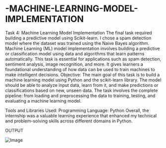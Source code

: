 # -MACHINE-LEARNING-MODEL-IMPLEMENTATION

Task 4: Machine Learning Model Implementation
The final task required building a predictive model using Scikit-learn. I chose a spam detection model where the dataset was trained using the Naive Bayes algorithm.
Machine Learning (ML) model implementation involves building a predictive or classification model using data and algorithms that learn patterns automatically. This task is essential for applications such as spam detection, sentiment analysis, image recognition, and more. It gives learners a foundational understanding of how data can be used to train machines to make intelligent decisions.
Objective:
The main goal of this task is to build a machine learning model using Python and the scikit-learn library. The model should be able to analyze input data, learn from it, and make predictions or classifications based on new, unseen data. The task involves the complete pipeline: from loading and preprocessing the data to training, testing, and evaluating a machine learning model.

Tools and Libraries Used:
Programming Language: Python
Overall, the internship was a valuable learning experience that enhanced my technical and problem-solving skills across different domains in Python.

OUTPUT

![Image](https://github.com/user-attachments/assets/281e8733-f2a1-49fe-92ae-67937c642750)

